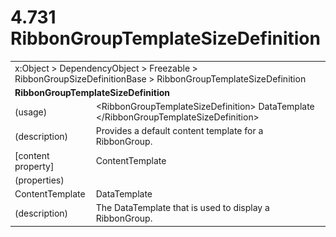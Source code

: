 <html dir="LTR" xmlns:mshelp="http://msdn.microsoft.com/mshelp" xmlns:ddue="http://ddue.schemas.microsoft.com/authoring/2003/5" xmlns:xlink="http://www.w3.org/1999/xlink" xmlns:tool="http://www.microsoft.com/tooltip">

<body>
 <input type="hidden" id="userDataCache" class="userDataStyle">
 <input type="hidden" id="hiddenScrollOffset">
 <img id="dropDownImage" style="display:none; height:0; width:0;" src="../local/drpdown.gif">
 <img id="dropDownHoverImage" style="display:none; height:0; width:0;" src="../local/drpdown_orange.gif">
 <img id="collapseImage" style="display:none; height:0; width:0;" src="../local/collapse.gif">
 <img id="expandImage" style="display:none; height:0; width:0;" src="../local/exp.gif">
 <img id="collapseAllImage" style="display:none; height:0; width:0;" src="../local/collall.gif">
 <img id="expandAllImage" style="display:none; height:0; width:0;" src="../local/expall.gif">
 <img id="copyImage" style="display:none; height:0; width:0;" src="../local/copycode.gif">
 <img id="copyHoverImage" style="display:none; height:0; width:0;" src="../local/copycodeHighlight.gif">
 <div id="header"><h1 class="heading">4.731 RibbonGroupTemplateSizeDefinition</h1></div>

 <div id="mainSection">
 <div id="mainBody">
 <div id="allHistory" class="saveHistory" onsave="saveAll()" onload="loadAll()"></div>
 <p xmlns:wsd="http://wsdev.schemas.microsoft.com/authoring/2008/2" xmlns:msxsl="urn:schemas-microsoft-com:xslt" xmlns:script="urn:script" xmlns:build="urn:build">
 </p>
 <div id="sectionSection0" class="section" name="collapseableSection">
 <content xmlns="http://ddue.schemas.microsoft.com/authoring/2003/5" xmlns:wsd="http://wsdev.schemas.microsoft.com/authoring/2008/2" xmlns:msxsl="urn:schemas-microsoft-com:xslt" xmlns:script="urn:script" xmlns:build="urn:build">
 </content>
 </div>
 <div id="sectionSection1" class="section" name="collapseableSection">
 <content xmlns="http://ddue.schemas.microsoft.com/authoring/2003/5" xmlns:wsd="http://wsdev.schemas.microsoft.com/authoring/2008/2" xmlns:msxsl="urn:schemas-microsoft-com:xslt" xmlns:script="urn:script" xmlns:build="urn:build">
 <table class="ProtocolAuthoredTable" xmlns="">
 <tr><td colspan="2">
<mshelp:link keywords="86913f34-aa06-4c94-9f09-83936a822fd8" tabindex="0">x:Object</mshelp:link> &gt; <mshelp:link keywords="22a604a1-b593-4464-91e4-488285506428" tabindex="0">DependencyObject</mshelp:link> &gt; <mshelp:link keywords="6724267f-782a-4509-a6e9-19f1e3acf436" tabindex="0">Freezable</mshelp:link> &gt; <mshelp:link keywords="3c2d81ea-489b-4f20-b205-57e125282a30" tabindex="0">RibbonGroupSizeDefinitionBase</mshelp:link> &gt; <mshelp:link keywords="20802324-21b6-412f-a453-c548fc55318f" tabindex="0">RibbonGroupTemplateSizeDefinition</mshelp:link> </td>
 </tr>
 <tr><td colspan="2">
 <b>
RibbonGroupTemplateSizeDefinition </b>
 </td>
 </tr>
 <tr><td><div class="indent0">(usage)</div></td>
 <td>&lt;RibbonGroupTemplateSizeDefinition&gt; <mshelp:link keywords="2ff20c66-01b1-4315-bbc2-f2c27c537e3b" tabindex="0">DataTemplate</mshelp:link> &lt;/RibbonGroupTemplateSizeDefinition&gt; </td>
 </tr>
 <tr><td><div class="indent0">(description)</div></td>
 <td>Provides a default content template for a RibbonGroup. </td>
 </tr>
 <tr><td><div class="indent0">[content property]</div></td>
 <td><mshelp:link keywords="20802324-21b6-412f-a453-c548fc55318f" tabindex="0">ContentTemplate</mshelp:link> </td>
 </tr>
 <tr><td><div class="indent0">(properties)</div></td>
 <td> </td>
 </tr>
 <tr><td><div class="indent2">ContentTemplate</div></td>
 <td><mshelp:link keywords="2ff20c66-01b1-4315-bbc2-f2c27c537e3b" tabindex="0">DataTemplate</mshelp:link> </td>
 </tr>
 <tr><td><div class="indent4">(description)</div></td>
 <td>The DataTemplate that is used to display a RibbonGroup. </td>
 </tr>
</table>
 </content>
 </div>
 <!--[if gte IE 5]>
 <tool:tip element="languageFilterToolTip" avoidmouse="false"/>
 <![endif]-->
 </div>
 <a name="feedback"></a><span></span>
 </div>
</body></html>

